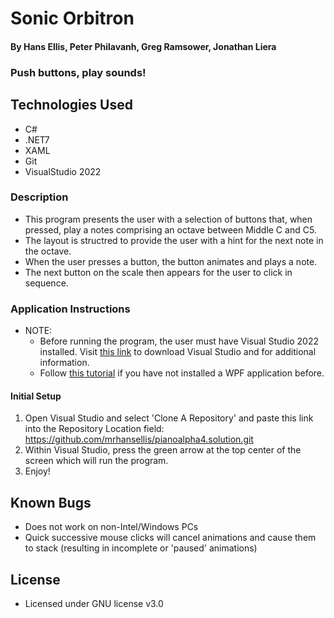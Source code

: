 # Sonic Orbitron

#### By **Hans Ellis, Peter Philavanh, Greg Ramsower, Jonathan Liera**

### Push buttons, play sounds!

## Technologies Used
* C#
* .NET7
* XAML
* Git
* VisualStudio 2022

### Description
* This program presents the user with a selection of buttons that, when pressed, play a notes comprising an octave between Middle C and C5.
* The layout is structred to provide the user with a hint for the next note in the octave.
* When the user presses a button, the button animates and plays a note. 
* The next button on the scale then appears for the user to click in sequence. 

### Application Instructions
* NOTE: 
  - Before running the program, the user must have Visual Studio 2022 installed. Visit [this link](https:https://visualstudio.microsoft.com/vs/) to download Visual Studio and for additional information.
  - Follow [this tutorial](https://learn.microsoft.com/en-us/training/modules/write-your-first-windows10-app/2-writing-wpf-app) if you have not installed a WPF application before.

#### Initial Setup 
1. Open Visual Studio and select 'Clone A Repository' and paste this link into the Repository Location field: https://github.com/mrhansellis/pianoalpha4.solution.git
2. Within Visual Studio, press the green arrow at the top center of the screen which will run the program.
3. Enjoy!

## Known Bugs
* Does not work on non-Intel/Windows PCs
* Quick successive mouse clicks will cancel animations and cause them to stack (resulting in incomplete or 'paused' animations)

## License
* Licensed under GNU license v3.0
